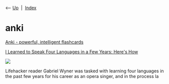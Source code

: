 <div class="nav">

⟵ [Up](index.html)  \|  [Index](index.html)

</div>

# anki

<div class="cards">

<div class="card">

<div class="card-title">

[Anki - powerful, intelligent flashcards](https://apps.ankiweb.net)

</div>

</div>

<div class="card">

<div class="card-title">

[I Learned to Speak Four Languages in a Few Years: Here's
How](https://lifehacker.com/i-learned-to-speak-four-languages-in-a-few-years-heres-5903288)

</div>

<div class="card-image">

[![](https://lifehacker.com/imagery/defaults/fallback-thumbnail.fill.size_1200x675.png)](https://lifehacker.com/i-learned-to-speak-four-languages-in-a-few-years-heres-5903288)

</div>

Lifehacker reader Gabriel Wyner was tasked with learning four languages
in the past few years for his career as an opera singer, and in the
process la

</div>

</div>
